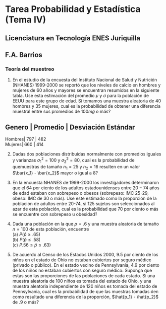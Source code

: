 # Tarea Probabilidad y Estadística (Tema IV)  
## Licenciatura en Tecnología ENES Juriquilla  
## F.A. Barrios  
### Teoría del muestreo  

1. En el estudio de la encuesta del Instituto Nacional de Salud y Nutrición (NHANES) 1999-2000 se reportó que los niveles de calcio en hombres y mujeres de 60 años y mayores se encuentran resumidos en la siguiente tabla. Use esta estimación del promedio $\mu$ y $\sigma$ para la población de EEUU para este grupo de edad.  Si tomamos una muestra aleatoria de $40$ hombres y $35$ mujeres, cual es la probabilidad de obtener una diferencia muestral entre sus 
promedios de $100 mg$ o más?  
  
 Genero | Promedio | Desviación Estándar  
----------------------------------  
 Hombres| 797 | 482  
 Mujeres| 660 | 414   


2. Dadas dos poblaciones distribuidas normalmente con promedios iguales y varianzas $\sigma_1^2 = 100$ y $\sigma_2^2=80$, cual es la probabilidad de quemuestras de tamaño $n_1 = 25$ y $n_2 = 16$ resulten en un valor $\bar{x_1} - \bar{x_2}$ mayor o igual a $8$?   

3. En la encuesta NHANES de 1999-2000 los investigadores determinaron que el 64 por ciento de los adultos estadounidenses entre $20-74$ años de edad estaban con sobrepeso o obesos (sobrepeso: IMC 25-29, obeso: IMC de 30 o más). Use este estimado como la proporción de la población de adultos entre 20-74, si 125 sujetos son seleccionados al azar de esta población, cual es la probabilidad que 70 por ciento o más se encuentre con sobrepeso u obesidad?  

4. Dada una población en la que $p=.6$ y una muestra aleatoria de tamaño $n=100$ de esta población, encuentre  
(a) $P(\hat{p} \geq .65)$  
(b) $P(\hat{p} \leq .58)$  
(c) $P.56 \leq \bar{p} \leq .63)$  

5. De acuerdo al Censo de los Estados Unidos 2000, 9.5 por ciento de los niños en el estado de Ohio no estaban cubiertos por seguro médico (privado o público).  En el estado vecino de Pennsylvania, 4.9 por ciento de los niños no estaban cubiertos con seguro médico.  Suponga que estas son las proporciones de las poblaciones de cada estado.  Si una muestra aleatoria de 100 niños es tomada del estado de Ohio, y una muestra aleatoria independiente de 120 niños es tomada del estado de Pennsylvania, cual es la probabilidad de que las muestras tomadas den como resultado una diferencia de la proporción, $\hat{p_1} - \hat{p_2}$ de $.9$ o más?  

